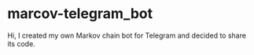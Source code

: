 # marcov-telegram_bot
Hi, I created my own Markov chain bot for Telegram and decided to share its code.

